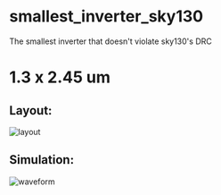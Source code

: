 # smallest_inverter_sky130
The smallest inverter that doesn't violate sky130's DRC

# 1.3 x 2.45 um


## Layout:

![layout](https://user-images.githubusercontent.com/23662796/178145637-40308e57-a7fb-45ce-84d3-6e09a2961586.png)

## Simulation:

![waveform](https://user-images.githubusercontent.com/23662796/178145638-72b2a802-3acf-42e0-8337-660f8a158491.png)
